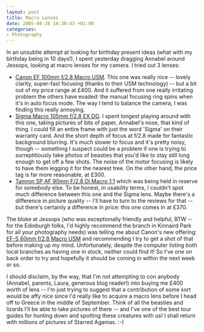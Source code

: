 ```yaml
---
layout: post
title: Macro Lenses
date: 2005-08-28 18:30:43 +01:00
categories:
- Photography
---
```

In an unsubtle attempt at looking for birthday present ideas (what with my birthday being in 10 days!), I spent yesterday dragging Annabel around Jessops, looking at macro lenses for my camera.  I tried out 3 lenses:

<ul>
  <li><a href="http://www.canon.co.uk/for_home/product_finder/cameras/ef_lenses/macro_lenses/ef_100mm_f28_macro_usm/index.asp">Canon EF 100mm f/2.8 Macro USM</a>.  This one was really nice -- lovely clarity, super-fast focusing (thanks to their USM technology) -- but a bit out of my price range at &pound;400.  And it suffered from one really irritating problem the others have evaded: the manual focusing ring spins when it's in auto focus mode. The way I tend to balance the camera, I was finding this really annoying.</li>
  <li><a href="http://www.sigmaphoto.com/lenses/lenses_all_details.asp?id=3253&navigator=5">Sigma Macro 105mm f/2.8 EX DG</a>.  I spent longest playing around with this one, taking pictures of bits of paper, Annabel's nose, that kind of thing.  I could fill an entire frame with just the word 'Sigma' on their warranty card.  And the short depth of focus at f/2.8 made for fantastic background blurring.  It's <em>much</em> slower to focus and it's pretty noisy, though -- something I suspect could be a problem if one is trying to surreptitiously take photos of beasties that you'd like to stay still long enough to get off a few shots.  The noise of the motor focusing is likely to have them legging it for the nearest tree.  On the other hand, the price tag is far more reasonable, at &pound;300.</li>
  <li><a href="http://www.tamron.de/index.php?id=106&L=2&kc_prid=17">Tamron SP AF 90mm F/2.8 Di Macro 1:1</a> which was being held in reserve for somebody else.  To be honest, in usability terms, I couldn't spot much difference between this one and the Sigma lens.  Maybe there's a difference in picture quality -- I'll have to turn to the reviews for that -- but there's certainly a difference in price: this one comes in at &pound;370.</li>
</ul>

The bloke at Jessops (who was exceptionally friendly and helpful, BTW -- for the Edinburgh folks, I'd highly recommend the branch in Kinnaird Park for all your photography needs) was telling me about Canon's new offering: <a href="http://www.canon.co.uk/for_home/product_finder/cameras/ef_lenses/macro_lenses/ef-s_60mm_f2.8_macro_usm/index.asp">EF-S 60mm f/2.8 Macro USM</a> and recommending I try to get a shot of that before making up my mind.  Unfortunately, despite the computer listing both local branches as having one in stock, neither could find it!  So I've one on back order to try and hopefully it should be coming in within the next week or so.

I should disclaim, by the way, that I'm not attempting to con anybody (Annabel, parents, Laura, generous blog reader!) into buying me &pound;400 worth of lens -- I'm just trying to suggest that a contribution of some sort would be affy nice since I'd really like to acquire a macro lens before I head off to Greece in the middle of September.  Think of all the beasties and lizards I'll be able to take pictures of there -- and I've one of the best tour guides for hunting down and spotting these creatures with us!  I shall return with millions of pictures of Starred Agamas. :-)
